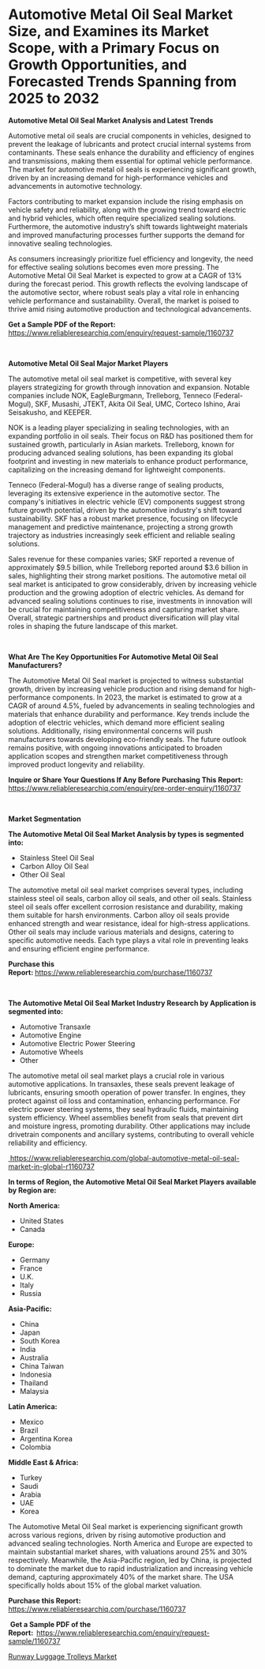 <p><h1>Automotive Metal Oil Seal Market Size, and Examines its Market Scope, with a Primary Focus on Growth Opportunities, and Forecasted Trends Spanning from 2025 to 2032</h1></p><p><strong>Automotive Metal Oil Seal Market Analysis and Latest Trends</strong></p>
<p><p>Automotive metal oil seals are crucial components in vehicles, designed to prevent the leakage of lubricants and protect crucial internal systems from contaminants. These seals enhance the durability and efficiency of engines and transmissions, making them essential for optimal vehicle performance. The market for automotive metal oil seals is experiencing significant growth, driven by an increasing demand for high-performance vehicles and advancements in automotive technology.</p><p>Factors contributing to market expansion include the rising emphasis on vehicle safety and reliability, along with the growing trend toward electric and hybrid vehicles, which often require specialized sealing solutions. Furthermore, the automotive industry’s shift towards lightweight materials and improved manufacturing processes further supports the demand for innovative sealing technologies.</p><p>As consumers increasingly prioritize fuel efficiency and longevity, the need for effective sealing solutions becomes even more pressing. The Automotive Metal Oil Seal Market is expected to grow at a CAGR of 13% during the forecast period. This growth reflects the evolving landscape of the automotive sector, where robust seals play a vital role in enhancing vehicle performance and sustainability. Overall, the market is poised to thrive amid rising automotive production and technological advancements.</p></p>
<p><strong>Get a Sample PDF of the Report:&nbsp;</strong> <a href="https://www.reliableresearchiq.com/enquiry/request-sample/1160737?utm_campaign=3361&utm_medium=2&utm_source=Github&utm_content=ia&utm_term=22032025&utm_id=automotive-metal-oil-seal">https://www.reliableresearchiq.com/enquiry/request-sample/1160737</a></p>
<p>&nbsp;</p>
<p><strong>Automotive Metal Oil Seal Major Market Players</strong></p>
<p><p>The automotive metal oil seal market is competitive, with several key players strategizing for growth through innovation and expansion. Notable companies include NOK, EagleBurgmann, Trelleborg, Tenneco (Federal-Mogul), SKF, Musashi, JTEKT, Akita Oil Seal, UMC, Corteco Ishino, Arai Seisakusho, and KEEPER. </p><p>NOK is a leading player specializing in sealing technologies, with an expanding portfolio in oil seals. Their focus on R&D has positioned them for sustained growth, particularly in Asian markets. Trelleborg, known for producing advanced sealing solutions, has been expanding its global footprint and investing in new materials to enhance product performance, capitalizing on the increasing demand for lightweight components.</p><p>Tenneco (Federal-Mogul) has a diverse range of sealing products, leveraging its extensive experience in the automotive sector. The company's initiatives in electric vehicle (EV) components suggest strong future growth potential, driven by the automotive industry's shift toward sustainability. SKF has a robust market presence, focusing on lifecycle management and predictive maintenance, projecting a strong growth trajectory as industries increasingly seek efficient and reliable sealing solutions.</p><p>Sales revenue for these companies varies; SKF reported a revenue of approximately $9.5 billion, while Trelleborg reported around $3.6 billion in sales, highlighting their strong market positions. The automotive metal oil seal market is anticipated to grow considerably, driven by increasing vehicle production and the growing adoption of electric vehicles. As demand for advanced sealing solutions continues to rise, investments in innovation will be crucial for maintaining competitiveness and capturing market share. Overall, strategic partnerships and product diversification will play vital roles in shaping the future landscape of this market.</p></p>
<p>&nbsp;</p>
<p><strong>What Are The Key Opportunities For Automotive Metal Oil Seal Manufacturers?</strong></p>
<p><p>The Automotive Metal Oil Seal market is projected to witness substantial growth, driven by increasing vehicle production and rising demand for high-performance components. In 2023, the market is estimated to grow at a CAGR of around 4.5%, fueled by advancements in sealing technologies and materials that enhance durability and performance. Key trends include the adoption of electric vehicles, which demand more efficient sealing solutions. Additionally, rising environmental concerns will push manufacturers towards developing eco-friendly seals. The future outlook remains positive, with ongoing innovations anticipated to broaden application scopes and strengthen market competitiveness through improved product longevity and reliability.</p></p>
<p><strong>Inquire or Share Your Questions If Any Before Purchasing This Report:</strong> <a href="https://www.reliableresearchiq.com/enquiry/pre-order-enquiry/1160737?utm_campaign=3361&utm_medium=2&utm_source=Github&utm_content=ia&utm_term=22032025&utm_id=automotive-metal-oil-seal">https://www.reliableresearchiq.com/enquiry/pre-order-enquiry/1160737</a></p>
<p>&nbsp;</p>
<p><strong>Market Segmentation</strong></p>
<p><strong>The Automotive Metal Oil Seal Market Analysis by types is segmented into:</strong></p>
<p><ul><li>Stainless Steel Oil Seal</li><li>Carbon Alloy Oil Seal</li><li>Other Oil Seal</li></ul></p>
<p><p>The automotive metal oil seal market comprises several types, including stainless steel oil seals, carbon alloy oil seals, and other oil seals. Stainless steel oil seals offer excellent corrosion resistance and durability, making them suitable for harsh environments. Carbon alloy oil seals provide enhanced strength and wear resistance, ideal for high-stress applications. Other oil seals may include various materials and designs, catering to specific automotive needs. Each type plays a vital role in preventing leaks and ensuring efficient engine performance.</p></p>
<p><strong>Purchase this Report:&nbsp;</strong><a href="https://www.reliableresearchiq.com/purchase/1160737?utm_campaign=3361&utm_medium=2&utm_source=Github&utm_content=ia&utm_term=22032025&utm_id=automotive-metal-oil-seal">https://www.reliableresearchiq.com/purchase/1160737</a></p>
<p>&nbsp;</p>
<p><strong>The Automotive Metal Oil Seal Market Industry Research by Application is segmented into:</strong></p>
<p><ul><li>Automotive Transaxle</li><li>Automotive Engine</li><li>Automotive Electric Power Steering</li><li>Automotive Wheels</li><li>Other</li></ul></p>
<p><p>The automotive metal oil seal market plays a crucial role in various automotive applications. In transaxles, these seals prevent leakage of lubricants, ensuring smooth operation of power transfer. In engines, they protect against oil loss and contamination, enhancing performance. For electric power steering systems, they seal hydraulic fluids, maintaining system efficiency. Wheel assemblies benefit from seals that prevent dirt and moisture ingress, promoting durability. Other applications may include drivetrain components and ancillary systems, contributing to overall vehicle reliability and efficiency.</p></p>
<p><a href="https://www.reliableresearchiq.com/global-automotive-metal-oil-seal-market-in-global-r1160737?utm_campaign=3361&utm_medium=2&utm_source=Github&utm_content=ia&utm_term=22032025&utm_id=automotive-metal-oil-seal">&nbsp;https://www.reliableresearchiq.com/global-automotive-metal-oil-seal-market-in-global-r1160737</a></p>
<p><strong>In terms of Region, the Automotive Metal Oil Seal Market Players available by Region are:</strong></p>
<p>
    <p> <strong> North America: </strong>
        <ul>
            <li>United States</li>
            <li>Canada</li>
        </ul>
        </p> 
    <p> <strong> Europe: </strong>
        <ul>
            <li>Germany</li>
            <li>France</li>
            <li>U.K.</li>
            <li>Italy</li>
            <li>Russia</li>
        </ul>
        </p> 
    <p> <strong> Asia-Pacific: </strong>
        <ul>
            <li>China</li>
            <li>Japan</li>
            <li>South Korea</li>
            <li>India</li>
            <li>Australia</li>
            <li>China Taiwan</li>
            <li>Indonesia</li>
            <li>Thailand</li>
            <li>Malaysia</li>
        </ul>
        </p> 
    <p> <strong> Latin America: </strong>
        <ul>
            <li>Mexico</li>
            <li>Brazil</li>
            <li>Argentina Korea</li>
            <li>Colombia</li>
        </ul>
        </p> 
    <p> <strong> Middle East & Africa: </strong>
        <ul>
            <li>Turkey</li>
            <li>Saudi</li>
            <li>Arabia</li>
            <li>UAE</li>
            <li>Korea</li>
        </ul>
    </p>
    </p>
<p><p>The Automotive Metal Oil Seal market is experiencing significant growth across various regions, driven by rising automotive production and advanced sealing technologies. North America and Europe are expected to maintain substantial market shares, with valuations around 25% and 30% respectively. Meanwhile, the Asia-Pacific region, led by China, is projected to dominate the market due to rapid industrialization and increasing vehicle demand, capturing approximately 40% of the market share. The USA specifically holds about 15% of the global market valuation.</p></p>
<p><strong>Purchase this Report: </strong><a href="https://www.reliableresearchiq.com/purchase/1160737?utm_campaign=3361&utm_medium=2&utm_source=Github&utm_content=ia&utm_term=22032025&utm_id=automotive-metal-oil-seal">https://www.reliableresearchiq.com/purchase/1160737</a></p>
<p>&nbsp;<strong>Get a Sample PDF of the Report:&nbsp;&nbsp;</strong><a href="https://www.reliableresearchiq.com/enquiry/request-sample/1160737?utm_campaign=3361&utm_medium=2&utm_source=Github&utm_content=ia&utm_term=22032025&utm_id=automotive-metal-oil-seal">https://www.reliableresearchiq.com/enquiry/request-sample/1160737</a></p>
<p><strong></strong></p>
<p><p><a href="https://github.com/kukolkasimo5/Market-Research-Report-List-1/blob/main/runway-luggage-trolleys-market.md?utm_campaign=3361&utm_medium=2&utm_source=Github&utm_content=ia&utm_term=22032025&utm_id=automotive-metal-oil-seal">Runway Luggage Trolleys Market</a></p></p>